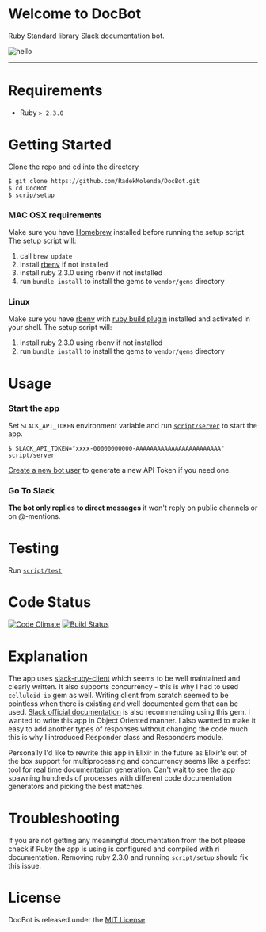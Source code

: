 # Welcome to DocBot
Ruby Standard library Slack documentation bot.

![hello](https://cloud.githubusercontent.com/assets/57065/14222235/771916d8-f86e-11e5-80d7-022cd95ee3d1.gif)

---
# Requirements
* Ruby `> 2.3.0`

# Getting Started

Clone the repo and cd into the directory

```
$ git clone https://github.com/RadekMolenda/DocBot.git
$ cd DocBot
$ scrip/setup
```

### MAC OSX requirements
Make sure you have [Homebrew](http://brew.sh/) installed before running the setup script. The setup script will:

1. call `brew update`
2. install [rbenv](https://github.com/rbenv/rbenv) if not installed
3. install ruby 2.3.0 using rbenv if not installed
4. run `bundle install` to install the gems to `vendor/gems` directory

### Linux
Make sure you have [rbenv](https://github.com/rbenv/rbenv) with [ruby build plugin](https://github.com/rbenv/ruby-build) installed and activated in your shell. The setup script will:

1. install ruby 2.3.0 using rbenv if not installed
2. run `bundle install` to install the gems to `vendor/gems` directory

# Usage

### Start the app
Set `SLACK_API_TOKEN` environment variable and run [`script/server`](https://github.com/RadekMolenda/DocBot/blob/master/script/server) to start the app.

```
$ SLACK_API_TOKEN="xxxx-00000000000-AAAAAAAAAAAAAAAAAAAAAAAA" script/server
```

[Create a new bot user](https://my.slack.com/services/new/bot) to generate a new API Token if you need one.

### Go To Slack
**The bot only replies to direct messages** it won't reply on public channels or on @-mentions.

# Testing
Run [`script/test`](https://github.com/RadekMolenda/DocBot/blob/master/script/test)


# Code Status
[![Code Climate](https://codeclimate.com/github/RadekMolenda/DocBot/badges/gpa.svg)](https://codeclimate.com/github/RadekMolenda/DocBot) [![Build Status](https://travis-ci.org/RadekMolenda/DocBot.svg?branch=master)](https://travis-ci.org/RadekMolenda/DocBot)

# Explanation
The app uses [slack-ruby-client](https://github.com/dblock/slack-ruby-client) which seems to be well maintained and clearly written. It also supports concurrency - this is why I had to used `celluloid-io` gem as well. Writing client from scratch seemed to be pointless when there is existing and well documented gem that can be used. [Slack official documentation](https://api.slack.com/community) is also recommending using this gem. I wanted to write this app in Object Oriented manner. I also wanted to make it easy to add another types of responses without changing the code much this is why I introduced Responder class and Responders module.

Personally I'd like to rewrite this app in Elixir in the future as Elixir's out of the box support for multiprocessing and concurrency seems like a perfect tool for real time documentation generation. Can't wait to see the app spawning hundreds of processes with different code documentation generators and picking the best matches.

# Troubleshooting
If you are not getting any meaningful documentation from the bot please check if Ruby the app is using is configured and compiled with ri documentation. Removing ruby 2.3.0 and running `script/setup` should fix this issue.

# License
DocBot is released under the [MIT License](http://www.opensource.org/licenses/MIT).
